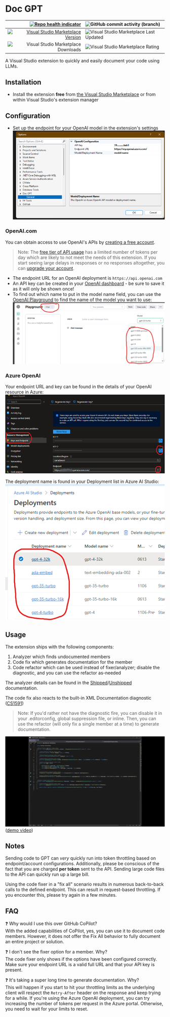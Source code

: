 ﻿
# Doc GPT

| [![Repo health indicator](https://img.shields.io/github/actions/workflow/status/bc3tech/docgpt/build-and-test.yml?style=for-the-badge)](https://github.com/bc3tech/docgpt/actions/workflows/build-and-test.yml) | ![GitHub commit activity (branch)](https://img.shields.io/github/commit-activity/m/bc3tech/docgpt/main?style=for-the-badge) |
|---:|:---|
| [![Visual Studio Marketplace Version](https://img.shields.io/visual-studio-marketplace/v/bc3tech.net-bc3tech-docgpt?style=for-the-badge&logo=visualstudioappcenter&label=Latest%20Version)](https://marketplace.visualstudio.com/items?itemName=bc3tech.net-bc3tech-docgpt) | ![Visual Studio Marketplace Last Updated](https://img.shields.io/visual-studio-marketplace/last-updated/bc3tech.net-bc3tech-docgpt?style=for-the-badge)
| ![Visual Studio Marketplace Downloads](https://img.shields.io/visual-studio-marketplace/d/bc3tech.net-bc3tech-docgpt?style=for-the-badge) | ![Visual Studio Marketplace Rating](https://img.shields.io/visual-studio-marketplace/r/bc3tech.net-bc3tech-docgpt?style=for-the-badge)

A Visual Studio extension to quickly and easily document your code using LLMs.

## Installation

- Install the extension **free** from [the Visual Studio Marketplace](https://marketplace.visualstudio.com/items?itemName=bc3tech.net-bc3tech-docgpt) or from within Visual Studio's extension manager

## Configuration

- Set up the endpoint for your OpenAI model in the extension's settings
  ![VS Options panel for Doc GPT](docs/img/options_panel.png)

### OpenAI.com

You can obtain access to use OpenAI's APIs by [creating a free account]().
> Note: The [free tier of API usage](https://platform.openai.com/docs/guides/rate-limits/usage-tiers) has a limited number of tokens per day which are likely to not meet the needs of this extension. If you start seeing large delays in responses or no responses altogether, you can [upgrade your account](https://openai.com/pricing).

- The endpoint URL for an OpenAI deployment is `https://api.openai.com`
- An API key can be created in your [OpenAI dashboard](https://platform.openai.com/api-keys) - be sure to save it as it will only be shown once!
- To find out which name to put in the model name field, you can use the [OpenAI Playground](https://platform.openai.com/playground?mode=chat) to find the name of the model you want to use:
![OpenAI model list in the Chat Playground](docs/img/openai_model_list.png)

### Azure OpenAI

Your endpoint URL and key can be found in the details of your OpenAI resource in Azure:
![Resource Endpoint/Key details in Azure](docs/img/azure_details.png)

The deployment name is found in your Deployment list in Azure AI Studio:
![Deployment list in Azure AI Studio](docs/img/azure_deployment_list.png)

## Usage

The extension ships with the following components:

1. Analyzer which finds undocumented members
1. Code fix which generates documentation for the member
1. Code refactor which can be used instead of fixer/analyzer; disable the diagnostic, and you can use the refactor as-needed

The analyzer details can be found in the [Shipped](DocGpt.Roslyn/AnalyzerReleases.Shipped.md)/[Unshipped](DocGpt.Roslyn/AnalyzerReleases.Unshipped.md) documentation.

The code fix also reacts to the built-in XML Documentation diagnostic ([CS1591](https://learn.microsoft.com/en-us/dotnet/csharp/language-reference/compiler-messages/cs1591))

> Note: If you'd rather not have the diagnostic fire, you can disable it in your .editorconfig, global suppression file, or inline. Then, you can use the refactor (will only fix a single member at a time) to generate documentation.

![DEMO](docs/img/demo.gif) ([demo video](docs/img/demo.mp4))

## Notes

Sending code to GPT can *very* quickly run into token throttling based on endpoint/account configurations. Additionally, please be conscious of the fact that you are charged **per token** sent to the API. Sending large code files to the API can quickly run up a large bill.

Using the code fixer in a "fix all" scenario results in numerous back-to-back calls to the defined endpoint. This can result in request-based throttling. If you encounter this, please try again in a few minutes.

## FAQ

❓ Why would I use this over GitHub CoPilot? \
With the added capabilities of CoPilot, yes, you can use it to document code members. However, it does not offer the Fix All behavior to fully document an entire project or solution.

❓ I don't see the fixer option for a member. Why? \
The code fixer only shows if the options have been configured correctly. Make sure your endpoint URL is a valid full URL and that your API key is present.

❓ It's taking a super long time to generate documentation. Why? \
This will happen if you start to hit your throttling limits as the underlying client will respect the `Retry-After` header on the response and keep trying for a while. If you're using the Azure OpenAI deployment, you can try increasing the number of tokens per request in the Azure portal. Otherwise, you need to wait for your limits to reset.
